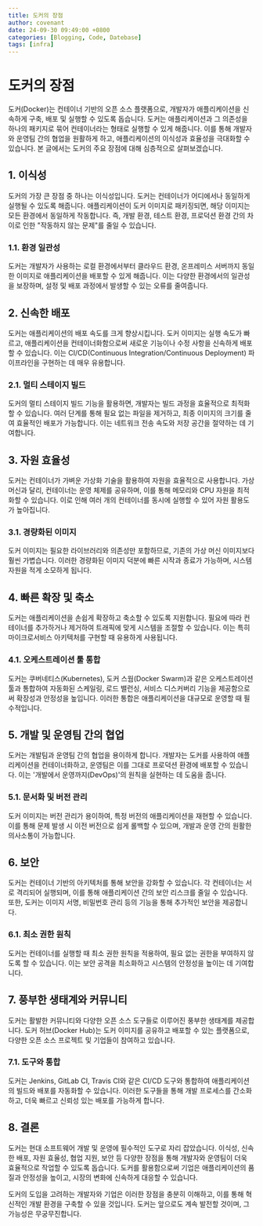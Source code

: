 ```yaml
---
title: 도커의 장점
author: covenant
date: 24-09-30 09:49:00 +0800
categories: [Blogging, Code, Datebase]
tags: [infra]
---
```


# 도커의 장점

도커(Docker)는 컨테이너 기반의 오픈 소스 플랫폼으로, 개발자가 애플리케이션을 신속하게 구축, 배포 및 실행할 수 있도록 돕습니다. 도커는 애플리케이션과 그 의존성을 하나의 패키지로 묶어 컨테이너라는 형태로 실행할 수 있게 해줍니다. 이를 통해 개발자와 운영팀 간의 협업을 원활하게 하고, 애플리케이션의 이식성과 효율성을 극대화할 수 있습니다. 본 글에서는 도커의 주요 장점에 대해 심층적으로 살펴보겠습니다.

## 1. 이식성

도커의 가장 큰 장점 중 하나는 이식성입니다. 도커는 컨테이너가 어디에서나 동일하게 실행될 수 있도록 해줍니다. 애플리케이션이 도커 이미지로 패키징되면, 해당 이미지는 모든 환경에서 동일하게 작동합니다. 즉, 개발 환경, 테스트 환경, 프로덕션 환경 간의 차이로 인한 "작동하지 않는 문제"를 줄일 수 있습니다.

### 1.1. 환경 일관성

도커는 개발자가 사용하는 로컬 환경에서부터 클라우드 환경, 온프레미스 서버까지 동일한 이미지로 애플리케이션을 배포할 수 있게 해줍니다. 이는 다양한 환경에서의 일관성을 보장하며, 설정 및 배포 과정에서 발생할 수 있는 오류를 줄여줍니다.

## 2. 신속한 배포

도커는 애플리케이션의 배포 속도를 크게 향상시킵니다. 도커 이미지는 실행 속도가 빠르고, 애플리케이션을 컨테이너화함으로써 새로운 기능이나 수정 사항을 신속하게 배포할 수 있습니다. 이는 CI/CD(Continuous Integration/Continuous Deployment) 파이프라인을 구현하는 데 매우 유용합니다.

### 2.1. 멀티 스테이지 빌드

도커의 멀티 스테이지 빌드 기능을 활용하면, 개발자는 빌드 과정을 효율적으로 최적화할 수 있습니다. 여러 단계를 통해 필요 없는 파일을 제거하고, 최종 이미지의 크기를 줄여 효율적인 배포가 가능합니다. 이는 네트워크 전송 속도와 저장 공간을 절약하는 데 기여합니다.

## 3. 자원 효율성

도커는 컨테이너가 가벼운 가상화 기술을 활용하여 자원을 효율적으로 사용합니다. 가상 머신과 달리, 컨테이너는 운영 체제를 공유하며, 이를 통해 메모리와 CPU 자원을 최적화할 수 있습니다. 이로 인해 여러 개의 컨테이너를 동시에 실행할 수 있어 자원 활용도가 높아집니다.

### 3.1. 경량화된 이미지

도커 이미지는 필요한 라이브러리와 의존성만 포함하므로, 기존의 가상 머신 이미지보다 훨씬 가볍습니다. 이러한 경량화된 이미지 덕분에 빠른 시작과 종료가 가능하며, 시스템 자원을 적게 소모하게 됩니다.

## 4. 빠른 확장 및 축소

도커는 애플리케이션을 손쉽게 확장하고 축소할 수 있도록 지원합니다. 필요에 따라 컨테이너를 추가하거나 제거하여 트래픽에 맞게 시스템을 조절할 수 있습니다. 이는 특히 마이크로서비스 아키텍처를 구현할 때 유용하게 사용됩니다.

### 4.1. 오케스트레이션 툴 통합

도커는 쿠버네티스(Kubernetes), 도커 스웜(Docker Swarm)과 같은 오케스트레이션 툴과 통합하여 자동화된 스케일링, 로드 밸런싱, 서비스 디스커버리 기능을 제공함으로써 확장성과 안정성을 높입니다. 이러한 통합은 애플리케이션을 대규모로 운영할 때 필수적입니다.

## 5. 개발 및 운영팀 간의 협업

도커는 개발팀과 운영팀 간의 협업을 용이하게 합니다. 개발자는 도커를 사용하여 애플리케이션을 컨테이너화하고, 운영팀은 이를 그대로 프로덕션 환경에 배포할 수 있습니다. 이는 '개발에서 운영까지(DevOps)'의 원칙을 실현하는 데 도움을 줍니다.

### 5.1. 문서화 및 버전 관리

도커 이미지는 버전 관리가 용이하여, 특정 버전의 애플리케이션을 재현할 수 있습니다. 이를 통해 문제 발생 시 이전 버전으로 쉽게 롤백할 수 있으며, 개발과 운영 간의 원활한 의사소통이 가능합니다.

## 6. 보안

도커는 컨테이너 기반의 아키텍처를 통해 보안을 강화할 수 있습니다. 각 컨테이너는 서로 격리되어 실행되며, 이를 통해 애플리케이션 간의 보안 리스크를 줄일 수 있습니다. 또한, 도커는 이미지 서명, 비밀번호 관리 등의 기능을 통해 추가적인 보안을 제공합니다.

### 6.1. 최소 권한 원칙

도커는 컨테이너를 실행할 때 최소 권한 원칙을 적용하여, 필요 없는 권한을 부여하지 않도록 할 수 있습니다. 이는 보안 공격을 최소화하고 시스템의 안정성을 높이는 데 기여합니다.

## 7. 풍부한 생태계와 커뮤니티

도커는 활발한 커뮤니티와 다양한 오픈 소스 도구들로 이루어진 풍부한 생태계를 제공합니다. 도커 허브(Docker Hub)는 도커 이미지를 공유하고 배포할 수 있는 플랫폼으로, 다양한 오픈 소스 프로젝트 및 기업들이 참여하고 있습니다.

### 7.1. 도구와 통합

도커는 Jenkins, GitLab CI, Travis CI와 같은 CI/CD 도구와 통합하여 애플리케이션의 빌드와 배포를 자동화할 수 있습니다. 이러한 도구들을 통해 개발 프로세스를 간소화하고, 더욱 빠르고 신뢰성 있는 배포를 가능하게 합니다.

## 8. 결론

도커는 현대 소프트웨어 개발 및 운영에 필수적인 도구로 자리 잡았습니다. 이식성, 신속한 배포, 자원 효율성, 협업 지원, 보안 등 다양한 장점을 통해 개발자와 운영팀이 더욱 효율적으로 작업할 수 있도록 돕습니다. 도커를 활용함으로써 기업은 애플리케이션의 품질과 안정성을 높이고, 시장의 변화에 신속하게 대응할 수 있습니다. 

도커의 도입을 고려하는 개발자와 기업은 이러한 장점을 충분히 이해하고, 이를 통해 혁신적인 개발 환경을 구축할 수 있을 것입니다. 도커는 앞으로도 계속 발전할 것이며, 그 가능성은 무궁무진합니다.
